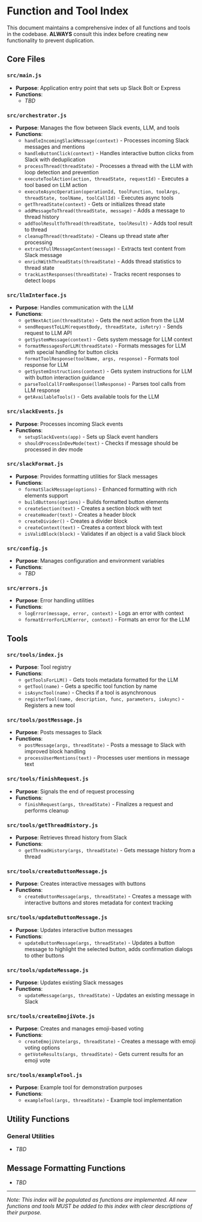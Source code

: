 # Function and Tool Index

This document maintains a comprehensive index of all functions and tools in the codebase. **ALWAYS** consult this index before creating new functionality to prevent duplication.

## Core Files

### `src/main.js`
- **Purpose**: Application entry point that sets up Slack Bolt or Express
- **Functions**: 
  - *TBD*

### `src/orchestrator.js`
- **Purpose**: Manages the flow between Slack events, LLM, and tools
- **Functions**:
  - `handleIncomingSlackMessage(context)` - Processes incoming Slack messages and mentions
  - `handleButtonClick(context)` - Handles interactive button clicks from Slack with deduplication
  - `processThread(threadState)` - Processes a thread with the LLM with loop detection and prevention
  - `executeToolAction(action, threadState, requestId)` - Executes a tool based on LLM action
  - `executeAsyncOperation(operationId, toolFunction, toolArgs, threadState, toolName, toolCallId)` - Executes async tools
  - `getThreadState(context)` - Gets or initializes thread state
  - `addMessageToThread(threadState, message)` - Adds a message to thread history
  - `addToolResultToThread(threadState, toolResult)` - Adds tool result to thread
  - `cleanupThread(threadState)` - Cleans up thread state after processing
  - `extractFullMessageContent(message)` - Extracts text content from Slack message
  - `enrichWithThreadStats(threadState)` - Adds thread statistics to thread state
  - `trackLastResponses(threadState)` - Tracks recent responses to detect loops

### `src/llmInterface.js`
- **Purpose**: Handles communication with the LLM
- **Functions**:
  - `getNextAction(threadState)` - Gets the next action from the LLM
  - `sendRequestToLLM(requestBody, threadState, isRetry)` - Sends request to LLM API
  - `getSystemMessage(context)` - Gets system message for LLM context
  - `formatMessagesForLLM(threadState)` - Formats messages for LLM with special handling for button clicks
  - `formatToolResponse(toolName, args, response)` - Formats tool response for LLM
  - `getSystemInstructions(context)` - Gets system instructions for LLM with button interaction guidance
  - `parseToolCallFromResponse(llmResponse)` - Parses tool calls from LLM response
  - `getAvailableTools()` - Gets available tools for the LLM

### `src/slackEvents.js`
- **Purpose**: Processes incoming Slack events
- **Functions**:
  - `setupSlackEvents(app)` - Sets up Slack event handlers
  - `shouldProcessInDevMode(text)` - Checks if message should be processed in dev mode

### `src/slackFormat.js`
- **Purpose**: Provides formatting utilities for Slack messages
- **Functions**:
  - `formatSlackMessage(options)` - Enhanced formatting with rich elements support
  - `buildButtons(options)` - Builds formatted button elements
  - `createSection(text)` - Creates a section block with text
  - `createHeader(text)` - Creates a header block
  - `createDivider()` - Creates a divider block
  - `createContext(text)` - Creates a context block with text
  - `isValidBlock(block)` - Validates if an object is a valid Slack block

### `src/config.js`
- **Purpose**: Manages configuration and environment variables
- **Functions**:
  - *TBD*

### `src/errors.js`
- **Purpose**: Error handling utilities
- **Functions**:
  - `logError(message, error, context)` - Logs an error with context
  - `formatErrorForLLM(error, context)` - Formats an error for the LLM

## Tools

### `src/tools/index.js`
- **Purpose**: Tool registry
- **Functions**:
  - `getToolsForLLM()` - Gets tools metadata formatted for the LLM
  - `getTool(name)` - Gets a specific tool function by name
  - `isAsyncTool(name)` - Checks if a tool is asynchronous
  - `registerTool(name, description, func, parameters, isAsync)` - Registers a new tool

### `src/tools/postMessage.js`
- **Purpose**: Posts messages to Slack
- **Functions**:
  - `postMessage(args, threadState)` - Posts a message to Slack with improved block handling
  - `processUserMentions(text)` - Processes user mentions in message text

### `src/tools/finishRequest.js`
- **Purpose**: Signals the end of request processing
- **Functions**:
  - `finishRequest(args, threadState)` - Finalizes a request and performs cleanup

### `src/tools/getThreadHistory.js`
- **Purpose**: Retrieves thread history from Slack
- **Functions**:
  - `getThreadHistory(args, threadState)` - Gets message history from a thread

### `src/tools/createButtonMessage.js`
- **Purpose**: Creates interactive messages with buttons
- **Functions**:
  - `createButtonMessage(args, threadState)` - Creates a message with interactive buttons and stores metadata for context tracking

### `src/tools/updateButtonMessage.js`
- **Purpose**: Updates interactive button messages
- **Functions**:
  - `updateButtonMessage(args, threadState)` - Updates a button message to highlight the selected button, adds confirmation dialogs to other buttons

### `src/tools/updateMessage.js`
- **Purpose**: Updates existing Slack messages
- **Functions**:
  - `updateMessage(args, threadState)` - Updates an existing message in Slack

### `src/tools/createEmojiVote.js`
- **Purpose**: Creates and manages emoji-based voting
- **Functions**:
  - `createEmojiVote(args, threadState)` - Creates a message with emoji voting options
  - `getVoteResults(args, threadState)` - Gets current results for an emoji vote

### `src/tools/exampleTool.js`
- **Purpose**: Example tool for demonstration purposes
- **Functions**:
  - `exampleTool(args, threadState)` - Example tool implementation

## Utility Functions

### General Utilities
- *TBD*

## Message Formatting Functions
- *TBD*

---

*Note: This index will be populated as functions are implemented. All new functions and tools MUST be added to this index with clear descriptions of their purpose.* 